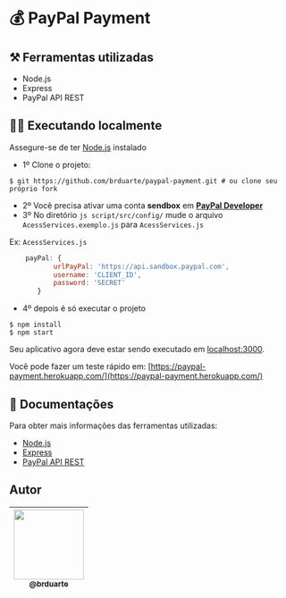 # 💰 PayPal Payment

## ⚒️ Ferramentas utilizadas 
  
  - Node.js
  - Express
  - PayPal API REST

## 👨‍💻 Executando localmente 

Assegure-se de ter [Node.js](http://nodejs.org/) instalado

- 1º Clone o projeto:

```shell script
$ git https://github.com/brduarte/paypal-payment.git # ou clone seu próprio fork
```

- 2º Você precisa ativar uma conta **sendbox** em [**PayPal Developer**](https://developer.paypal.com/)
- 3º No diretório ```js script/src/config/```  mude o arquivo ```AcessServices.exemplo.js``` para ```AcessServices.js```

Ex: ```AcessServices.js```
```js script
    payPal: {
           urlPayPal: 'https://api.sandbox.paypal.com',
           username: 'CLIENT_ID',
           password: 'SECRET'
       }
```

- 4º depois é só executar o projeto

```shell script
$ npm install
$ npm start
```

Seu aplicativo agora deve estar sendo executado em [localhost:3000](http://localhost:3000/).

Você pode fazer um teste rápido em: [https://paypal-payment.herokuapp.com/](https://paypal-payment.herokuapp.com/)

## 📝 Documentações 

Para obter mais informações das ferramentas utilizadas:

- [Node.js](https://nodejs.org/en/docs/)
- [Express](https://expressjs.com/pt-br/)
- [PayPal API REST](https://developer.paypal.com/docs/api/overview/)

## Autor

| [<img width="125px" src="https://avatars2.githubusercontent.com/u/29002558?v=4"><br><sub>@brduarte</sub>](https://github.com/brduarte)|
| :---: |
